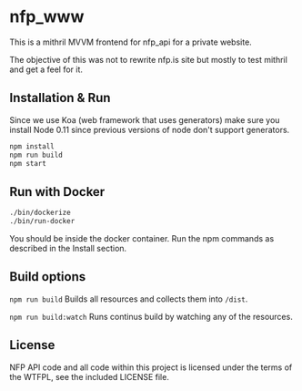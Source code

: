 nfp_www
=======
This is a mithril MVVM frontend for nfp_api for a private website.

The objective of this was not to rewrite nfp.is site but mostly to test mithril and get a feel for it.

Installation & Run
------------------

Since we use Koa (web framework that uses generators) make sure you install Node 0.11 since previous versions of node don't support generators.

```bash
npm install
npm run build
npm start
```

Run with Docker
---------------

```bash
./bin/dockerize
./bin/run-docker
```

You should be inside the docker container. Run the npm commands as described in the Install section.

Build options
-------------

`npm run build` Builds all resources and collects them into `/dist`.

`npm run build:watch` Runs continus build by watching any of the resources.

License
-------
NFP API code and all code within this project is licensed under the terms of the WTFPL, see the included LICENSE file.
